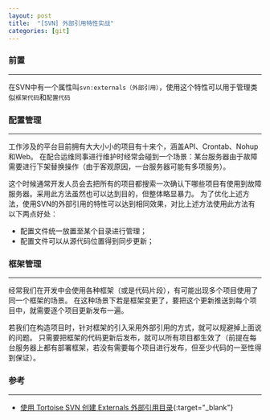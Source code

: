```yaml
---
layout: post
title:  "[SVN] 外部引用特性实战"
categories: [git]
---
```


### 前置
--------------

在SVN中有一个属性叫`svn:externals（外部引用）`，使用这个特性可以用于管理类似`框架代码`和`配置代码`


### 配置管理
--------------

工作涉及的平台目前拥有大大小小的项目有十来个，涵盖API、Crontab、Nohup和Web。
在配合运维同事进行维护时经常会碰到一个场景：某台服务器由于故障需要进行下架替换操作（由于客观原因，一台服务器可能有多项服务）。

这个时候通常开发人员会去把所有的项目都搜索一次确认下哪些项目有使用到故障服务器。采用此方法虽然也可以达到目的，但整体略显暴力。
为了优化上述方法，使用SVN的外部引用的特性可以达到相同效果，对比上述方法使用此方法有以下两点好处：

* 配置文件统一放置至某个目录进行管理；
* 配置文件可以从源代码位置得到同步更新；


### 框架管理
--------------

经常我们在开发中会使用各种框架（或是代码片段），有可能出现多个项目使用了同一个框架的场景。
在这种场景下若是框架变更了，要把这个更新推送到每个项目中，就需要逐个项目更新发布一遍。

若我们在构造项目时，针对框架的引入采用外部引用的方式，就可以规避掉上面说的问题。
只需要把框架的代码更新后发布，就可以所有项目都生效了（前提在每台服务器上都有部署框架，若没有需要每个项目进行发布，但至少代码的一至性得到保证）。


### 参考
--------------

+ [使用 Tortoise SVN 创建 Externals 外部引用目录](http://blog.sina.com.cn/s/blog_6204ca300101itg2.html){:target="_blank"}
